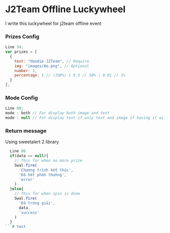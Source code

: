 # J2Team Offline Luckywheel

I write this luckywheel for j2team offline event

### Prizes Config

```js
Line 34;
var prizes = [
  {
    text: "Hoodie J2Team", // Require
    img: "images/Ao.png", // Optional
    number: 1,
    percentage: 1 // (100%) | 0.5 // 50% | 0.01 // 1%
  }
];
```

### Mode Config

```js
Line 80;
mode : both // For display both image and text
mode : null // For display text if only text and image if having it will having no text
```

### Return message

Using sweetalert 2 library

```js
  Line 86
  if(data == null){
    // This for when no more prize
    Swal.fire(
      'Chương trình kết thúc',
      'Đã hết phần thưởng',
      'error'
    )
  }else{
    // This for when spin is done
    Swal.fire(
      'Đã trúng giải',
      data,
      'success'
    )
  }
```#   t e s t  
 